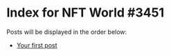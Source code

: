 # Index for NFT World #3451
Posts will be displayed in the order below:

- [Your first post](./001-first.md)

